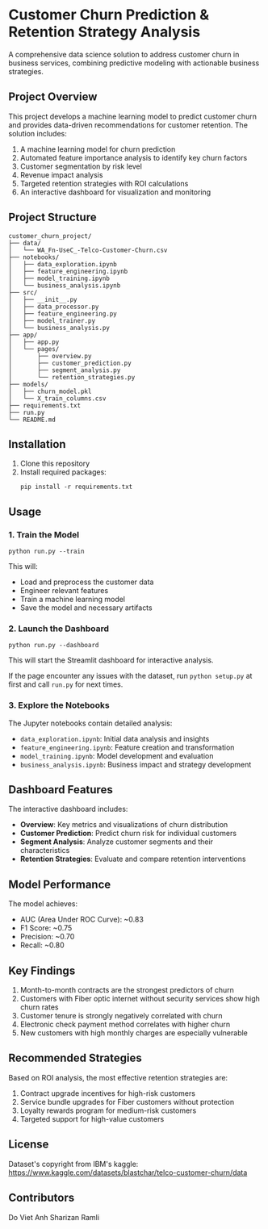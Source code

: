 # Customer Churn Prediction & Retention Strategy Analysis

A comprehensive data science solution to address customer churn in business services, combining predictive modeling with actionable business strategies.

## Project Overview

This project develops a machine learning model to predict customer churn and provides data-driven recommendations for customer retention. The solution includes:

1. A machine learning model for churn prediction
2. Automated feature importance analysis to identify key churn factors
3. Customer segmentation by risk level
4. Revenue impact analysis
5. Targeted retention strategies with ROI calculations
6. An interactive dashboard for visualization and monitoring

## Project Structure

```
customer_churn_project/
├── data/
│   └── WA_Fn-UseC_-Telco-Customer-Churn.csv
├── notebooks/
│   ├── data_exploration.ipynb
│   ├── feature_engineering.ipynb
│   ├── model_training.ipynb
│   └── business_analysis.ipynb
├── src/
│   ├── __init__.py
│   ├── data_processor.py
│   ├── feature_engineering.py
│   ├── model_trainer.py
│   └── business_analysis.py
├── app/
│   ├── app.py
│   └── pages/
│       ├── overview.py
│       ├── customer_prediction.py
│       ├── segment_analysis.py
│       └── retention_strategies.py
├── models/
│   ├── churn_model.pkl
│   └── X_train_columns.csv
├── requirements.txt
├── run.py
└── README.md
```

## Installation

1. Clone this repository
2. Install required packages:
   ```
   pip install -r requirements.txt
   ```

## Usage

### 1. Train the Model

```
python run.py --train
```

This will:
- Load and preprocess the customer data
- Engineer relevant features
- Train a machine learning model
- Save the model and necessary artifacts

### 2. Launch the Dashboard

```
python run.py --dashboard
```

This will start the Streamlit dashboard for interactive analysis.

If the page encounter any issues with the dataset, run `python setup.py` at first and call `run.py` for next times.

### 3. Explore the Notebooks

The Jupyter notebooks contain detailed analysis:

- `data_exploration.ipynb`: Initial data analysis and insights
- `feature_engineering.ipynb`: Feature creation and transformation
- `model_training.ipynb`: Model development and evaluation
- `business_analysis.ipynb`: Business impact and strategy development

## Dashboard Features

The interactive dashboard includes:

- **Overview**: Key metrics and visualizations of churn distribution
- **Customer Prediction**: Predict churn risk for individual customers
- **Segment Analysis**: Analyze customer segments and their characteristics
- **Retention Strategies**: Evaluate and compare retention interventions

## Model Performance

The model achieves:
- AUC (Area Under ROC Curve): ~0.83
- F1 Score: ~0.75
- Precision: ~0.70
- Recall: ~0.80

## Key Findings

1. Month-to-month contracts are the strongest predictors of churn
2. Customers with Fiber optic internet without security services show high churn rates
3. Customer tenure is strongly negatively correlated with churn
4. Electronic check payment method correlates with higher churn
5. New customers with high monthly charges are especially vulnerable

## Recommended Strategies

Based on ROI analysis, the most effective retention strategies are:

1. Contract upgrade incentives for high-risk customers
2. Service bundle upgrades for Fiber customers without protection
3. Loyalty rewards program for medium-risk customers
4. Targeted support for high-value customers

## License
Dataset's copyright from IBM's kaggle: https://www.kaggle.com/datasets/blastchar/telco-customer-churn/data

## Contributors

Do Viet Anh
Sharizan Ramli